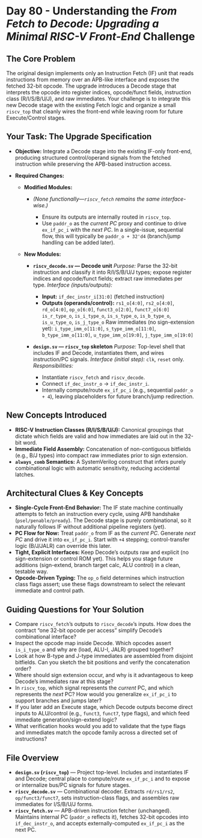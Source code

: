 # Day 80 - Understanding the *From Fetch to Decode: Upgrading a Minimal RISC-V Front-End* Challenge

## The Core Problem

The original design implements only an Instruction Fetch (IF) unit that reads instructions from memory over an APB-like interface and exposes the fetched 32-bit opcode. The upgrade introduces a Decode stage that interprets the opcode into register indices, opcode/funct fields, instruction class (R/I/S/B/U/J), and raw immediates. Your challenge is to integrate this new Decode stage with the existing Fetch logic and organize a small `riscv_top` that cleanly wires the front-end while leaving room for future Execute/Control stages.

## Your Task: The Upgrade Specification

* **Objective:** Integrate a Decode stage into the existing IF-only front-end, producing structured control/operand signals from the fetched instruction while preserving the APB-based instruction access.

* **Required Changes:**

  * **Modified Modules:**

    * *(None functionally—`riscv_fetch` remains the same interface-wise.)*

      * Ensure its outputs are internally routed in `riscv_top`.
      * Use `paddr_o` as the *current PC* proxy and continue to drive `ex_if_pc_i` with the *next PC*. In a single-issue, sequential flow, this will typically be `paddr_o + 32'd4` (branch/jump handling can be added later).
  * **New Modules:**

    * **`riscv_decode.sv` — Decode unit**
      *Purpose:* Parse the 32-bit instruction and classify it into R/I/S/B/U/J types; expose register indices and opcode/funct fields; extract raw immediates per type.
      *Interface (inputs/outputs):*

      * **Input:** `if_dec_instr_i[31:0]` (fetched instruction)
      * **Outputs (operands/control):**
        `rs1_o[4:0]`, `rs2_o[4:0]`, `rd_o[4:0]`, `op_o[6:0]`, `funct3_o[2:0]`, `funct7_o[6:0]`
        `is_r_type_o`, `is_i_type_o`, `is_s_type_o`, `is_b_type_o`, `is_u_type_o`, `is_j_type_o`
        Raw immediates (no sign-extension yet):
        `i_type_imm_o[11:0]`, `s_type_imm_o[11:0]`, `b_type_imm_o[11:0]`, `u_type_imm_o[19:0]`, `j_type_imm_o[19:0]`
    * **`design.sv` — `riscv_top` skeleton**
      *Purpose:* Top-level shell that includes IF and Decode, instantiates them, and wires instruction/PC signals.
      *Interface (initial step):* `clk`, `reset` only.
      *Responsibilities:*

      * Instantiate `riscv_fetch` and `riscv_decode`.
      * Connect `if_dec_instr_o` → `if_dec_instr_i`.
      * Internally compute/route `ex_if_pc_i` (e.g., sequential `paddr_o + 4`), leaving placeholders for future branch/jump redirection.

## New Concepts Introduced

* **RISC-V Instruction Classes (R/I/S/B/U/J):** Canonical groupings that dictate which fields are valid and how immediates are laid out in the 32-bit word.
* **Immediate Field Assembly:** Concatenation of non-contiguous bitfields (e.g., B/J types) into compact raw immediates prior to sign extension.
* **`always_comb` Semantics:** A SystemVerilog construct that infers purely combinational logic with automatic sensitivity, reducing accidental latches.

## Architectural Clues & Key Concepts

* **Single-Cycle Front-End Behavior:** The IF state machine continually attempts to fetch an instruction every cycle, using APB handshake (`psel/penable/pready`). The Decode stage is purely combinational, so it naturally follows IF without additional pipeline registers (yet).
* **PC Flow for Now:** Treat `paddr_o` from IF as the *current PC*. Generate *next PC* and drive it into `ex_if_pc_i`. Start with `+4` stepping; control-transfer logic (B/J/JALR) can override this later.
* **Tight, Explicit Interfaces:** Keep Decode’s outputs raw and explicit (no sign-extension or control ROM yet). This helps you stage future additions (sign-extend, branch target calc, ALU control) in a clean, testable way.
* **Opcode-Driven Typing:** The `op_o` field determines which instruction class flags assert; use these flags downstream to select the relevant immediate and control path.

## Guiding Questions for Your Solution

* Compare `riscv_fetch`’s outputs to `riscv_decode`’s inputs. How does the contract “one 32-bit opcode per access” simplify Decode’s combinational interface?
* Inspect the opcode map inside Decode. Which opcodes assert `is_i_type_o` and why are (load, ALU-I, JALR) grouped together?
* Look at how B-type and J-type immediates are assembled from disjoint bitfields. Can you sketch the bit positions and verify the concatenation order?
* Where should sign extension occur, and why is it advantageous to keep Decode’s immediates raw at this stage?
* In `riscv_top`, which signal represents the *current* PC, and which represents the *next* PC? How would you generalize `ex_if_pc_i` to support branches and jumps later?
* If you later add an Execute stage, which Decode outputs become direct inputs to ALU/control (e.g., `funct3`, `funct7`, type flags), and which feed immediate generation/sign-extend logic?
* What verification hooks would you add to validate that the type flags and immediates match the opcode family across a directed set of instructions?

## File Overview

* **`design.sv` (`riscv_top`)** — Project top-level. Includes and instantiates IF and Decode; central place to compute/route `ex_if_pc_i` and to expose or internalize bus/PC signals for future stages.
* **`riscv_decode.sv`** — Combinational decoder. Extracts `rd/rs1/rs2`, `op/funct3/funct7`, sets instruction-class flags, and assembles raw immediates for I/S/B/U/J forms.
* **`riscv_fetch.sv`** — APB-driven instruction fetcher (unchanged). Maintains internal PC (`paddr_o` reflects it), fetches 32-bit opcodes into `if_dec_instr_o`, and accepts externally-computed `ex_if_pc_i` as the next PC.

